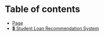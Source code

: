 # Table of contents

* [Page](README.md)
* [💲 Student Loan Recommendation System](student-loan-recommendation-system.md)
